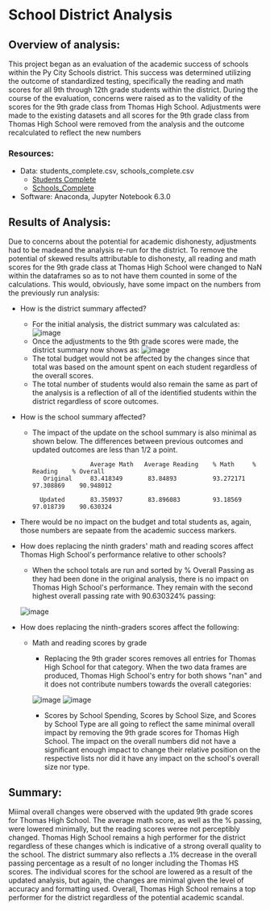 # School District Analysis

## Overview of analysis:
This project began as an evaluation of the academic success of schools within the Py City Schools
district.  This success was determined utilizing the outcome of standardized testing, specifically
the reading and math scores for all 9th through 12th grade students within the district.  During
the course of the evaluation, concerns were raised as to the validity of the scores for the 9th grade
class from Thomas High School.  Adjustments were made to the existing datasets and all scores for the
9th grade class from Thomas High School were removed from the analysis and the outcome recalculated 
to reflect the new numbers
### Resources:
* Data:  students_complete.csv, schools_complete.csv
    *  [Students Complete](https://github.com/purvisjd/School_District_Analysis/blob/main/Resources/students_complete.csv)
    *  [Schools_Complete](https://github.com/purvisjd/School_District_Analysis/blob/main/Resources/schools_complete.csv)
*  Software:  Anaconda, Jupyter Notebook 6.3.0

##  Results of Analysis:
Due to concerns about the potential for academic dishonesty, adjustments had to be madeand the analysis re-run for the district.
To remove the potential of skewed results attributable to dishonesty, all reading and math scores for the 9th grade class at Thomas High School
were changed to NaN within the dataframes so as to not have them counted in some of the calculations.  This would, obviously,
have some impact on the numbers from the previously run analysis:
*  How is the district summary affected?
    *  For the initial analysis, the district summary was calculated as:
      ![image](https://user-images.githubusercontent.com/85641017/126503839-bcb9db3c-1b14-4805-9c33-a5d9a87bdc2b.png)
    *  Once the adjustments to the 9th grade scores were made, the district summary now
       shows as:
       ![image](https://user-images.githubusercontent.com/85641017/126503962-8c443d6a-3763-4899-ab77-93fd9f7edf34.png)
    *  The total budget would not be affected by the changes since that total was based on the amount spent on each student regardless of the overall scores.
    *  The total number of students would also remain the same as part of the analysis is a reflection of all of the identified students within the district regardless of score outcomes.
*  How is the school summary affected?
    *  The impact of the update on the school summary is also minimal as shown below.  The differences between previous outcomes and updated outcomes are less than 1/2 a point.
    	                
                           Average Math   Average Reading    % Math     % Reading    % Overall
              Original     83.418349       83.84893          93.272171  97.308869    90.948012
             
             Updated       83.350937       83.896083         93.18569   97.018739    90.630324

*  There would be no impact on the budget and total students as, again, those numbers are sepaate from the academic success markers.
*  How does replacing the ninth graders' math and reading scores affect Thomas High School's performance relative to other schools?
    *  When the school totals are run and sorted by % Overall Passing as they had been done in the original analysis, there is no impact on Thomas High School's performance.   They remain with the second highest overall passing rate with 90.630324% passing:
    
    ![image](https://user-images.githubusercontent.com/85641017/126506149-ace4192b-dc46-4046-a8ab-453350c515ab.png)
*  How does replacing the ninth-graders scores affect the following:
    *  Math and reading scores by grade
        *  Replacing the 9th grader scores removes all entries for Thomas High School for that category.  When the two data frames are produced, Thomas High School's entry for both shows "nan" and it does not contribute numbers towards the overall categories:
        
        ![image](https://user-images.githubusercontent.com/85641017/126506967-5077c06a-48b1-4e42-a840-0dda7f9c91c3.png)
        ![image](https://user-images.githubusercontent.com/85641017/126506993-726fe918-b518-4134-beb6-232f0767a306.png)
        *  Scores by School Spending, Scores by School Size, and Scores by School Type are all going to reflect the same minimal overall impact by removing the 9th grade scores for Thomas High School.  The impact on the overall numbers did not have a significant enough impact to change their relative position on the respective lists nor did it have any impact on the school's overall size nor type.

##  Summary:
Miimal overall changes were observed with the updated 9th grade scores for Thomas High School.  The average math score, as well as the % passing, were lowered minimally, but the reading scores weree not perceptibly changed.  Thomas High School remains a high performer for the district regardless of these changes which is indicative of a strong overall quality to the school.  The district summary also reflects a .1% decrease in the overall passing percentage as a result of no longer including the Thomas HS scores.   The individual scores for the school are lowered as a result of the updated analysis, but again, the changes are minimal given the level of accuracy and formatting used.  Overall, Thomas High School remains a top performer for the district regardless of the potential academic scandal.


